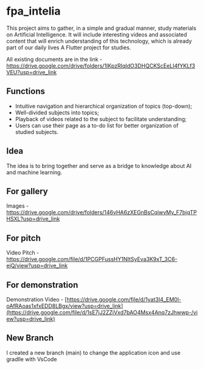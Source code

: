 # fpa_intelia

This project aims to gather, in a simple and gradual manner, study materials on Artificial Intelligence. It will include interesting videos and associated content that will enrich understanding of this technology, which is already part of our daily lives A Flutter project for studies.

All existing documents are in the link - https://drive.google.com/drive/folders/1lKpzRIqIdO3DHQCKScEeLI4fYKLf3VEU?usp=drive_link

## Functions
- Intuitive navigation and hierarchical organization of topics (top-down);
- Well-divided subjects into topics;
- Playback of videos related to the subject to facilitate understanding;
- Users can use their page as a to-do list for better organization of studied subjects.
## Idea

The idea is to bring together and serve as a bridge to knowledge about AI and machine learning.

## For gallery

Images - https://drive.google.com/drive/folders/146vHA6zXEGnBsCqiwvMy_F7bjqTPHSXL?usp=drive_link

## For pitch

Video Pitch - https://drive.google.com/file/d/1PCGPFussHY1NItSyEva3K9xT_3C6-ejQ/view?usp=drive_link

## For demonstration

Demonstration Video - [https://drive.google.com/file/d/1yat3I4_EM0l-oAfRAoas1xfxEDD8LBgx/view?usp=drive_link](https://drive.google.com/file/d/1sE7jJ2ZZjVxd7bAO4Msx4Anq7zJhwwp-/view?usp=drive_link)

## New Branch

I created a new branch (main) to change the application icon and use gradlle with VsCode
